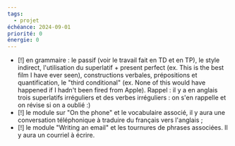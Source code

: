 ```yaml
---
tags:
  - projet
échéance: 2024-09-01
priorité: 0
énergie: 0
---
```

- [!] en grammaire : le passif (voir le travail fait en TD et en TP), le style indirect, l'utilisation du superlatif + present perfect (ex. This is the best film I have ever seen), constructions verbales, prépositions et quantification, le "third conditional" (ex. None of this would have happened if I hadn't been fired from Apple).  Rappel : il y a en anglais trois superlatifs irréguliers et des verbes irréguliers : on s'en rappelle et on révise si on a oublié :)  
- [!] le module sur "On the phone" et le vocabulaire associé, il y aura une conversation téléphonique à traduire du français vers l'anglais ;  
- [!] le module "Writing an email" et les tournures de phrases associées. Il y aura un courriel à écrire.